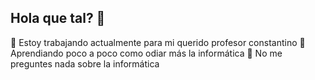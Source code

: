 ## Hola que tal? 👋

🔭 Estoy trabajando actualmente para mi querido profesor constantino
🌱 Aprendiando poco a poco como odiar más la informática
💬 No me preguntes nada sobre la informática 

